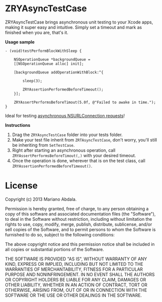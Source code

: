 ZRYAsyncTestCase
================

ZRYAsyncTestCase brings asynchronous unit testing to your Xcode apps, making it super easy and intuitive. Simply set a timeout and mark as finished when you are, that's it.

**Usage sample**  
  
    - (void)testPerformBlockWithSleep {
    
        NSOperationQueue *backgroundQueue =
        [[NSOperationQueue alloc] init];
        
        [backgroundQueue addOperationWithBlock:^{
        
            sleep(3);
        
            ZRYAssertionPerformedBeforeTimeout();
        }];
        
        ZRYAssertPerformsBeforeTimout(5.0f, @"Failed to awake in time.");
    }

Ideal for testing [asynchronous NSURLConnection requests](https://github.com/marianoabdala/ZRYAsyncTestCase/blob/12a84c7f1af1a861f76c7825aef6d9d6c53fd1ca/SampleProject/SampleProjectTests/SampleProjectTests.m#L33-L56)!


**Instructions**  
  
1. Drag the `ZRYAsyncTestCase` folder into your tests folder.
2. Make your test file inherit from `ZRTAsyncTestCase`, don't worry, you'll still be inheriting from `SetTestCase`.
3. Right after starting an asynchronous operation, call `ZRYAssertPerformsBeforeTimout(,)` with your desired timeout.
4. Once the operation is done, wherever that is on the test class, call `ZRYAssertionPerformedBeforeTimeout()`.


License
=======

Copyright (c) 2013 Mariano Abdala.

Permission is hereby granted, free of charge, to any person obtaining a copy of this software and associated documentation files (the "Software"), to deal in the Software without restriction, including without limitation the rights to use, copy, modify, merge, publish, distribute, sublicense, and/or sell copies of the Software, and to permit persons to whom the Software is furnished to do so, subject to the following conditions:

The above copyright notice and this permission notice shall be included in all copies or substantial portions of the Software.

THE SOFTWARE IS PROVIDED "AS IS", WITHOUT WARRANTY OF ANY KIND, EXPRESS OR IMPLIED, INCLUDING BUT NOT LIMITED TO THE WARRANTIES OF MERCHANTABILITY, FITNESS FOR A PARTICULAR PURPOSE AND NONINFRINGEMENT. IN NO EVENT SHALL THE AUTHORS OR COPYRIGHT HOLDERS BE LIABLE FOR ANY CLAIM, DAMAGES OR OTHER LIABILITY, WHETHER IN AN ACTION OF CONTRACT, TORT OR OTHERWISE, ARISING FROM, OUT OF OR IN CONNECTION WITH THE SOFTWARE OR THE USE OR OTHER DEALINGS IN THE SOFTWARE.
